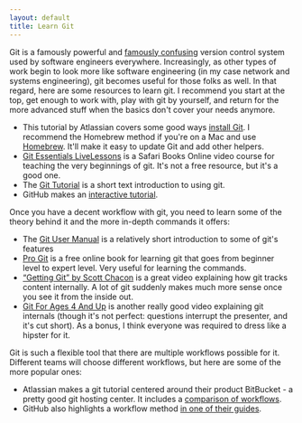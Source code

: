 ```yaml
---
layout: default
title: Learn Git
---
```


Git is a famously powerful and [famously confusing](https://xkcd.com/1597/) version control system
used by software engineers everywhere. Increasingly, as other types of work
begin to look more like software engineering (in my case network and systems
engineering), git becomes useful for those folks as well. In that regard, here
are some resources to learn git. I recommend you start at the top, get enough to
work with, play with git by yourself, and return for the more advanced stuff
when the basics don't cover your needs anymore.

- This tutorial by Atlassian covers some good ways [install Git](https://www.atlassian.com/git/tutorials/install-git). I recommend the Homebrew method if you're on a Mac and use [Homebrew](https://brew.sh/). It'll make it easy to update Git and add other helpers.
- [Git Essentials
  LiveLessons](https://www.safaribooksonline.com/library/view/git-essentials-livelessons/9780134655284/)
  is a Safari Books Online video course for teaching the very beginnings of
  git. It's not a free resource, but it's a good one.
- The [Git Tutorial](https://git-scm.com/docs/gittutorial) is a short text
  introduction to using git.
- GitHub makes an [interactive tutorial](https://try.github.io/levels/1/challenges/1).

Once you have a decent workflow with git, you need to learn some of the theory
behind it and the more in-depth commands it offers:

- The [Git User Manual](https://git-scm.com/docs/user-manual.html) is a
  relatively short introduction to some of git's features
- [Pro Git](https://git-scm.com/book/en/v2) is a free online book for learning
  git that goes from beginner level to expert level. Very useful for learning
  the commands.
- [“Getting Git” by Scott Chacon](https://vimeo.com/14629850) is a great video
  explaining how git tracks content internally. A lot of git suddenly makes much
  more sense once you see it from the inside out.
- [Git For Ages 4 And Up](https://www.youtube.com/watch?v=1ffBJ4sVUb4) is
  another really good video explaining git internals (though it's not perfect:
  questions interrupt the presenter, and it's cut short). As a bonus, I think
  everyone was required to dress like a hipster for it.

Git is such a flexible tool that there are multiple workflows possible for it.
Different teams will choose different workflows, but here are some of the more
popular ones:

- Atlassian makes a git tutorial centered around their product BitBucket - a
  pretty good git hosting center. It includes a [comparison of
  workflows](https://www.atlassian.com/git/tutorials/comparing-workflows).
- GitHub also highlights a workflow method [in one of their
  guides](https://guides.github.com/introduction/flow/).
